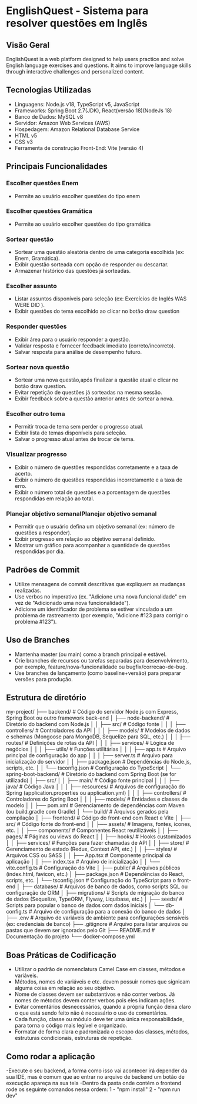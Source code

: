 # EnglishQuest - Sistema para resolver questões em Inglês

## Visão Geral

EnglishQuest is a web platform designed to help users practice and solve English language exercises and questions. It aims to improve language skills through interactive challenges and personalized content.

## Tecnologias Utilizadas

- Linguagens: Node.js v18, TypeScript v5, JavaScript 
- Frameworks: Spring Boot 2.7(JDK), React(versão 18)(NodeJs 18)
- Banco de Dados: MySQL v8
- Servidor: Amazon Web Services (AWS)
- Hospedagem: Amazon Relational Database Service
- HTML v5
- CSS v3
- Ferramenta de construção Front-End: Vite (versão 4)

## Principais Funcionalidades

### Escolher questões Enem

- Permite ao usuário escolher questões do tipo enem

### Escolher questões Gramática

- Permite ao usuário escolher questões do tipo gramática

### Sortear questão

- Sortear uma questão aleatória dentro de uma categoria escolhida (ex: Enem, Gramática).
- Exibir questão sorteada com opção de responder ou descartar.
- Armazenar histórico das questões já sorteadas.

### Escolher assunto

- Listar assuntos disponíveis para seleção (ex: Exercícios de Inglês WAS WERE DID ).
- Exibir questões do tema escolhido ao clicar no botão draw question

### Responder questões

- Exibir área para o usuário responder a questão.
- Validar resposta e fornecer feedback imediato (correto/incorreto).
- Salvar resposta para análise de desempenho futuro.

### Sortear nova questão

- Sortear uma nova questão,após finalizar a questão atual e clicar no botão draw question.
- Evitar repetição de questões já sorteadas na mesma sessão.
- Exibir feedback sobre a questão anterior antes de sortear a nova.

### Escolher outro tema

- Permitir troca de tema sem perder o progresso atual.
- Exibir lista de temas disponíveis para seleção.
- Salvar o progresso atual antes de trocar de tema.

### Visualizar progresso

- Exibir o número de questões respondidas corretamente e a taxa de acerto.
- Exibir o número de questões respondidas incorretamente e a taxa de erro.
- Exibir o número total de questões e a porcentagem de questões respondidas em relação ao total.

### Planejar objetivo semanalPlanejar objetivo semanal

- Permitir que o usuário defina um objetivo semanal (ex: número de questões a responder).
- Exibir progresso em relação ao objetivo semanal definido.
- Mostrar um gráfico para acompanhar a quantidade de questões respondidas por dia.

## Padrões de Commit

- Utilize mensagens de commit descritivas que expliquem as mudanças realizadas.
- Use verbos no imperativo (ex. "Adicione uma nova funcionalidade" em vez de "Adicionado uma nova funcionalidade").
- Adicione um identificador de problema se estiver vinculado a um problema de rastreamento (por exemplo, "Adicione #123 para corrigir o problema #123").

## Uso de Branches

- Mantenha master (ou main) como a branch principal e estável.
- Crie branches de recursos ou tarefas separadas para desenvolvimento, por exemplo, feature/nova-funcionalidade ou bugfix/correcao-de-bug.
- Use branches de lançamento (como baseline+versão) para preparar versões para produção.

## Estrutura de diretório

my-project/ ├── backend/ # Código do servidor Node.js com Express, Spring Boot ou outro framework back-end │ ├── node-backend/ # Diretório do backend com Node.js │ │ ├── src/ # Código fonte │ │ │ ├── controllers/ # Controladores da API │ │ │ ├── models/ # Modelos de dados e schemas (Mongoose para MongoDB, Sequelize para SQL, etc.) │ │ │ ├── routes/ # Definições de rotas da API │ │ │ ├── services/ # Lógica de negócios │ │ │ ├── utils/ # Funções utilitárias │ │ │ ├── app.ts # Arquivo principal de configuração do app │ │ │ ├── server.ts # Arquivo para inicialização do servidor │ │ ├── package.json # Dependências do Node.js, scripts, etc. │ │ └── tsconfig.json # Configuração do TypeScript │ └── spring-boot-backend/ # Diretório do backend com Spring Boot (se for utilizado) │ ├── src/ │ │ ├── main/ # Código fonte principal │ │ │ ├── java/ # Código Java │ │ │ ├── resources/ # Arquivos de configuração do Spring (application.properties ou application.yml) │ │ │ ├── controllers/ # Controladores do Spring Boot │ │ │ ├── models/ # Entidades e classes de modelo │ │ ├── pom.xml # Gerenciamento de dependências com Maven (ou build.gradle com Gradle) │ └── build/ # Arquivos gerados pela compilação │ ├── frontend/ # Código do front-end com React e Vite │ ├── src/ # Código fonte do front-end │ │ ├── assets/ # Imagens, fontes, ícones, etc. │ │ ├── components/ # Componentes React reutilizáveis │ │ ├── pages/ # Páginas ou views do React │ │ ├── hooks/ # Hooks customizados │ │ ├── services/ # Funções para fazer chamadas de API │ │ ├── store/ # Gerenciamento de estado (Redux, Context API, etc.) │ │ ├── styles/ # Arquivos CSS ou SASS │ │ ├── App.tsx # Componente principal da aplicação │ │ ├── index.tsx # Arquivo de inicialização │ │ └── vite.config.ts # Configuração do Vite │ ├── public/ # Arquivos públicos (index.html, favicon, etc.) │ ├── package.json # Dependências do React, scripts, etc. │ └── tsconfig.json # Configuração do TypeScript para o front-end │ ├── database/ # Arquivos de banco de dados, como scripts SQL ou configuração de ORM │ ├── migrations/ # Scripts de migração do banco de dados (Sequelize, TypeORM, Flyway, Liquibase, etc.) │ ├── seeds/ # Scripts para popular o banco de dados com dados iniciais │ └── db-config.ts # Arquivo de configuração para a conexão do banco de dados │ ├── .env # Arquivo de variáveis de ambiente para configurações sensíveis (ex: credenciais de banco) ├── .gitignore # Arquivo para listar arquivos ou pastas que devem ser ignorados pelo Git ├── README.md # Documentação do projeto └── docker-compose.yml 

## Boas Práticas de Codificação

- Utilizar o padrão de nomenclatura Camel Case em classes, métodos e variáveis.
- Métodos, nomes de variáveis e etc. devem possuir nomes que signicam alguma coisa em relação ao seu objetivo.
- Nome de classes devem ser substantivos e não conter verbos. Já nomes de métodos devem conter verbos pois eles indicam ações.
- Evitar comentários desnecessários, quando a própria função deixa claro o que está sendo feito não é necessário o uso de comentários.
- Cada função, classe ou módulo deve ter uma única responsabilidade, para torna o código mais legível e organizado.
- Formatar de forma clara e padronizada o escopo das classes, métodos, estruturas condicionais, estruturas de repetição.
  
## Como rodar a aplicação

-Execute o seu backend, a forma como isso vai acontecer irá depender da sua IDE, mas é comum que ao entrar no arquivo de backend um botão de execução apareça na sua tela
-Dentro da pasta onde contém o frontend rode os seguinte comandos nessa ordem:
  1 - "npm install"
  2 - "npm run dev"


